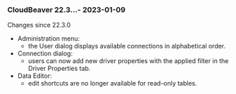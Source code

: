 ### CloudBeaver 22.3...- 2023-01-09

Changes since 22.3.0
- Administration menu:
  - the User dialog displays available connections in alphabetical order.
- Connection dialog:
  - users can now add new driver properties with the applied filter in the Driver Properties tab.
- Data Editor:
  - edit shortcuts are no longer available for read-only tables.
